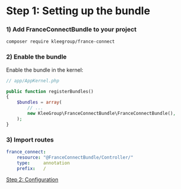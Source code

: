 Step 1: Setting up the bundle
=============================
### 1) Add FranceConnectBundle to your project

```bash
composer require kleegroup/france-connect
```

### 2) Enable the bundle

Enable the bundle in the kernel:

```php
// app/AppKernel.php

public function registerBundles()
{
    $bundles = array(
        // ...
        new KleeGroup\FranceConnectBundle\FranceConnectBundle(),
    );
}
```

### 3) Import routes

``` yaml
france_connect:
    resource: "@FranceConnectBundle/Controller/"
    type:     annotation
    prefix:   /
``` 

[Step 2: Configuration](configuration.md)
